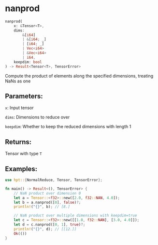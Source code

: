# nanprod
```rust
nanprod(
    x: &Tensor<T>, 
    dims: 
        &[i64]
        | &[i64; _]
        | [i64; _] 
        | Vec<i64> 
        | &Vec<i64>
        | i64, 
    keepdim: bool
) -> Result<Tensor<T>, TensorError>
```
Compute the product of elements along the specified dimensions, treating NaNs as one

## Parameters:
`x`: Input tensor

`dims`: Dimensions to reduce over

`keepdim`: Whether to keep the reduced dimensions with length 1

## Returns:
Tensor with type `T`

## Examples:
```rust
use hpt::{NormalReduce, Tensor, TensorError};

fn main() -> Result<(), TensorError> {
    // NaN product over dimension 0
    let a = Tensor::<f32>::new([2.0, f32::NAN, 4.0]);
    let b = a.nanprod([0], false)?;
    println!("{}", b); // [8.]

    // NaN product over multiple dimensions with keepdim=true
    let c = Tensor::<f32>::new([[1.0, f32::NAN], [3.0, 4.0]]);
    let d = c.nanprod([0, 1], true)?;
    println!("{}", d); // [[12.]]
    Ok(())
}
```